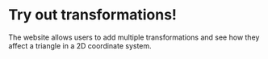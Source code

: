 # Try out transformations!

The website allows users to add multiple transformations and see how they affect a triangle in a 2D coordinate system.
